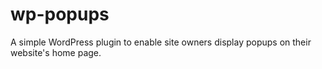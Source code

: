 # wp-popups
A simple WordPress plugin to enable site owners display popups on their website's home page.
